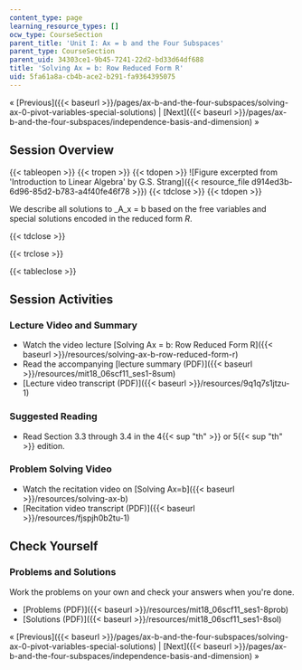 ```yaml
---
content_type: page
learning_resource_types: []
ocw_type: CourseSection
parent_title: 'Unit I: Ax = b and the Four Subspaces'
parent_type: CourseSection
parent_uid: 34303ce1-9b45-7241-22d2-bd33d64df688
title: 'Solving Ax = b: Row Reduced Form R'
uid: 5fa61a8a-cb4b-ace2-b291-fa9364395075
---
```


« [Previous]({{< baseurl >}}/pages/ax-b-and-the-four-subspaces/solving-ax-0-pivot-variables-special-solutions) | [Next]({{< baseurl >}}/pages/ax-b-and-the-four-subspaces/independence-basis-and-dimension) »

Session Overview
----------------

{{< tableopen >}}
{{< tropen >}}
{{< tdopen >}}
![Figure excerpted from 'Introduction to Linear Algebra' by G.S. Strang]({{< resource_file d914ed3b-6d96-85d2-b783-a4f40fe46f78 >}})
{{< tdclose >}}
{{< tdopen >}}


We describe all solutions to _A_x = b based on the free variables and special solutions encoded in the reduced form _R_.


{{< tdclose >}}

{{< trclose >}}

{{< tableclose >}}

Session Activities
------------------

### Lecture Video and Summary

*   Watch the video lecture [Solving Ax = b: Row Reduced Form R]({{< baseurl >}}/resources/solving-ax-b-row-reduced-form-r)
*   Read the accompanying [lecture summary (PDF)]({{< baseurl >}}/resources/mit18_06scf11_ses1-8sum)
*   [Lecture video transcript (PDF)]({{< baseurl >}}/resources/9q1q7s1jtzu-1)

### Suggested Reading

*   Read Section 3.3 through 3.4 in the 4{{< sup "th" >}} or 5{{< sup "th" >}} edition.

### Problem Solving Video

*   Watch the recitation video on [Solving Ax=b]({{< baseurl >}}/resources/solving-ax-b)
*   [Recitation video transcript (PDF)]({{< baseurl >}}/resources/fjspjh0b2tu-1)

Check Yourself
--------------

### Problems and Solutions

Work the problems on your own and check your answers when you're done.

*   [Problems (PDF)]({{< baseurl >}}/resources/mit18_06scf11_ses1-8prob)
*   [Solutions (PDF)]({{< baseurl >}}/resources/mit18_06scf11_ses1-8sol)

« [Previous]({{< baseurl >}}/pages/ax-b-and-the-four-subspaces/solving-ax-0-pivot-variables-special-solutions) | [Next]({{< baseurl >}}/pages/ax-b-and-the-four-subspaces/independence-basis-and-dimension) »